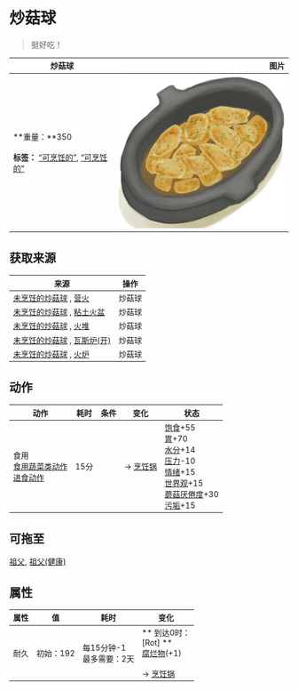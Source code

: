 # 炒菇球  
> 挺好吃！  
  
  炒菇球  |   图片   
 ----  |  ----:   
 **重量：**350<br><br>**标签：**	[“可烹饪的”](tag_Cookable.md), [“可烹饪的”](tag_MealCookingpot.md)  |  <img decoding="async" src="Sprite/FriedPuffballs.png" href="a.md" style="max-width:300px;max-height:300px;">   
  
## 获取来源  
来源  |  操作  
----  |  ----  
[未烹饪的炒菇球](FriedPuffballsUncooked.md) , [营火](Campfire.md)  |  炒菇球  
[未烹饪的炒菇球](FriedPuffballsUncooked.md) , [粘土火盆](ClayFirePit.md)  |  炒菇球  
[未烹饪的炒菇球](FriedPuffballsUncooked.md) , [火堆](Fire.md)  |  炒菇球  
[未烹饪的炒菇球](FriedPuffballsUncooked.md) , [瓦斯炉(开)](GasCookerOn.md)  |  炒菇球  
[未烹饪的炒菇球](FriedPuffballsUncooked.md) , [火炉](Stove.md)  |  炒菇球  
## 动作  
动作  |  耗时  |  条件  |  变化  |  状态  
----  |  ----  |  ----  |  ----  |  ----  
食用<br>[食用蔬菜类动作](VegetarianAction.md)<br>[进食动作](EatingAction.md)  |  15分  |    |  → [烹饪锅](CookingPot.md)  |  [饱食](Satiation.md)+55<br>[胃](Stomach.md)+70<br>[水分](Hydration.md)+14<br>[压力](Stress.md)-10<br>[情绪](Morale.md)+15<br>[世界观](Structure.md)+15<br>[蘑菇<nobr>厌倦度</nobr>](SaturationMushrooms.md)+30<br>[污垢](Filth.md)+15  
## 可拖至  
[祖父](Grandfather.md), [祖父(健康)](GrandfatherHealthy.md)  
## 属性   
属性  |  值  |  耗时  |  变化  
----  |  ----  |  ----  |  ----  
耐久  |  初始：192  |  每15分钟-1<br>最多需要：2天  |  ** 到达0时： **<br>** [Rot] **<br>  [腐烂物](RottenRemains.md)(+1)<br><br>→ [烹饪锅](CookingPot.md)  
